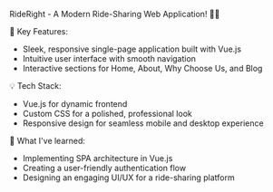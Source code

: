 RideRight - A Modern Ride-Sharing Web Application! 🚗💨

🔑 Key Features:
- Sleek, responsive single-page application built with Vue.js
- Intuitive user interface with smooth navigation
- Interactive sections for Home, About, Why Choose Us, and Blog

💡 Tech Stack:
- Vue.js for dynamic frontend
- Custom CSS for a polished, professional look
- Responsive design for seamless mobile and desktop experience

🌟 What I've learned:
- Implementing SPA architecture in Vue.js
- Creating a user-friendly authentication flow
- Designing an engaging UI/UX for a ride-sharing platform

